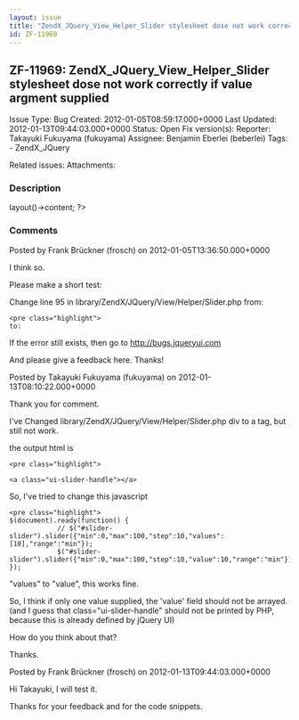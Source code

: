 ```yaml
---
layout: issue
title: "ZendX_JQuery_View_Helper_Slider stylesheet dose not work correctly if value argment supplied"
id: ZF-11969
---
```


ZF-11969: ZendX\_JQuery\_View\_Helper\_Slider stylesheet dose not work correctly if value argment supplied
----------------------------------------------------------------------------------------------------------

 Issue Type: Bug Created: 2012-01-05T08:59:17.000+0000 Last Updated: 2012-01-13T09:44:03.000+0000 Status: Open Fix version(s): 
 Reporter:  Takayuki Fukuyama (fukuyama)  Assignee:  Benjamin Eberlei (beberlei)  Tags: - ZendX\_JQuery
 
 Related issues: 
 Attachments: 
### Description

 <?php echo $this->layout()->content; ?> 

 

### Comments

Posted by Frank Brückner (frosch) on 2012-01-05T13:36:50.000+0000

I think so.

Please make a short test:

Change line 95 in library/ZendX/JQuery/View/Helper/Slider.php from:

 
    <pre class="highlight">
    to:


If the error still exists, then go to <http://bugs.jqueryui.com>

And please give a feedback here. Thanks!

 

 

Posted by Takayuki Fukuyama (fukuyama) on 2012-01-13T08:10:22.000+0000

Thank you for comment.

I've Changed library/ZendX/JQuery/View/Helper/Slider.php div to a tag, but still not work.

the output html is

 
    <pre class="highlight">
    


`<a class="ui-slider-handle"></a>`


So, I've tried to change this javascript

 
    <pre class="highlight">
    $(document).ready(function() {
                // $("#slider-slider").slider({"min":0,"max":100,"step":10,"values":[10],"range":"min"});
                $("#slider-slider").slider({"min":0,"max":100,"step":10,"value":10,"range":"min"});
    });


"values" to "value", this works fine.

So, I think if only one value supplied, the 'value' field should not be arrayed. (and I guess that class="ui-slider-handle" should not be printed by PHP, because this is already defined by jQuery UI)

How do you think about that?

Thanks.

 

 

Posted by Frank Brückner (frosch) on 2012-01-13T09:44:03.000+0000

Hi Takayuki, I will test it.

Thanks for your feedback and for the code snippets.

 

 